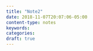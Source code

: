 ```yaml
---
title: "Note2"
date: 2018-11-07T20:07:06-05:00
content-type: notes
keywords:
categories:
draft: true
---
```

[comment]: # (A note is any quick thought, quote, one-liners or a simple tweet. )
